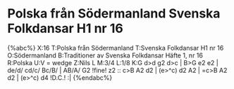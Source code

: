 # Polska från Södermanland Svenska Folkdansar H1 nr 16

{%abc%}
X:16
T:Polska från Södermanland
T:Svenska Folkdansar H1 nr 16
O:Södermanland
B:Traditioner av Svenska Folkdansar Häfte 1, nr 16
R:Polska
U:V = wedge
Z:Nils L
M:3/4
L:1/8
K:G
d>d g2 d>c | B>G e2 e2 | de/d/ cd/c/ Bc/B/ | AB/A/ G2 !fine! z2 ::
c>B A2 d2 | (e>^c) d2 A2 | =c>B A2 d2 | (e>^c) d4 !D.C.! :|
{%endabc%}

